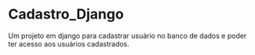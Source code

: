 # Cadastro_Django
Um projeto em django para cadastrar usuário no banco de dados e poder ter acesso aos usuários cadastrados.
